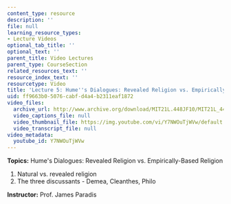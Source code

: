 ```yaml
---
content_type: resource
description: ''
file: null
learning_resource_types:
- Lecture Videos
optional_tab_title: ''
optional_text: ''
parent_title: Video Lectures
parent_type: CourseSection
related_resources_text: ''
resource_index_text: ''
resourcetype: Video
title: 'Lecture 5: Hume''s Dialogues: Revealed Religion vs. Empirically-Based Religion'
uid: ff9663b0-5076-cabf-d4a4-b2311eaf1872
video_files:
  archive_url: http://www.archive.org/download/MIT21L.448JF10/MIT21L_448JF10_lec05_300k.mp4
  video_captions_file: null
  video_thumbnail_file: https://img.youtube.com/vi/Y7NWOuTjWVw/default.jpg
  video_transcript_file: null
video_metadata:
  youtube_id: Y7NWOuTjWVw
---
```


**Topics:** Hume's Dialogues: Revealed Religion vs. Empirically-Based Religion

1.  Natural vs. revealed religion
2.  The three discussants - Demea, Cleanthes, Philo

**Instructor:** Prof. James Paradis